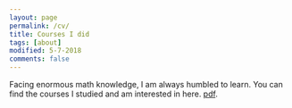```yaml
---
layout: page
permalink: /cv/
title: Courses I did
tags: [about]
modified: 5-7-2018
comments: false
---
```



Facing enormous math knowledge, I am always humbled to learn. You can find the courses I studied and am interested in here. [pdf](https://www.dropbox.com/s/mankyd462z5bt0v/course%20summary.pdf?dl=0).
